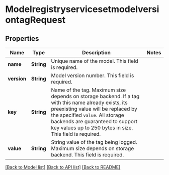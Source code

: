 # ModelregistryservicesetmodelversiontagRequest

## Properties

Name | Type | Description | Notes
------------ | ------------- | ------------- | -------------
**name** | **String** | Unique name of the model. This field is required. | 
**version** | **String** | Model version number. This field is required. | 
**key** | **String** | Name of the tag. Maximum size depends on storage backend. If a tag with this name already exists, its preexisting value will be replaced by the specified `value`. All storage backends are guaranteed to support key values up to 250 bytes in size. This field is required. | 
**value** | **String** | String value of the tag being logged. Maximum size depends on storage backend. This field is required. | 

[[Back to Model list]](../README.md#documentation-for-models) [[Back to API list]](../README.md#documentation-for-api-endpoints) [[Back to README]](../README.md)


